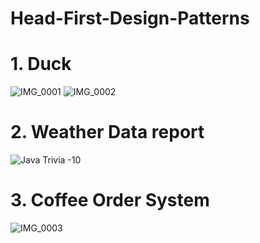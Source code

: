 # Head-First-Design-Patterns
# 1. Duck

![IMG_0001](https://user-images.githubusercontent.com/19642027/89421482-1cb8c900-d702-11ea-8b32-6cf1d6fe7ebc.jpg)
![IMG_0002](https://user-images.githubusercontent.com/19642027/89421485-1cb8c900-d702-11ea-8396-9b1b0c6978e8.jpg)


# 2. Weather Data report 
![Java Trivia -10](https://user-images.githubusercontent.com/19642027/89563936-3cc3b780-d7ea-11ea-9243-f835df101445.jpg)

# 3. Coffee Order System
![IMG_0003](https://user-images.githubusercontent.com/19642027/89669850-25e69900-d8ae-11ea-9a0a-de22d0cdbb83.JPG)
